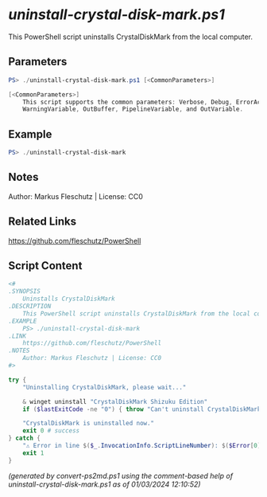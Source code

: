 *uninstall-crystal-disk-mark.ps1*
================

This PowerShell script uninstalls CrystalDiskMark from the local computer.

Parameters
----------
```powershell
PS> ./uninstall-crystal-disk-mark.ps1 [<CommonParameters>]

[<CommonParameters>]
    This script supports the common parameters: Verbose, Debug, ErrorAction, ErrorVariable, WarningAction, 
    WarningVariable, OutBuffer, PipelineVariable, and OutVariable.
```

Example
-------
```powershell
PS> ./uninstall-crystal-disk-mark

```

Notes
-----
Author: Markus Fleschutz | License: CC0

Related Links
-------------
https://github.com/fleschutz/PowerShell

Script Content
--------------
```powershell
<#
.SYNOPSIS
	Uninstalls CrystalDiskMark
.DESCRIPTION
	This PowerShell script uninstalls CrystalDiskMark from the local computer.
.EXAMPLE
	PS> ./uninstall-crystal-disk-mark
.LINK
	https://github.com/fleschutz/PowerShell
.NOTES
	Author: Markus Fleschutz | License: CC0
#>

try {
	"Uninstalling CrystalDiskMark, please wait..."

	& winget uninstall "CrystalDiskMark Shizuku Edition"
	if ($lastExitCode -ne "0") { throw "Can't uninstall CrystalDiskMark, is it installed?" }

	"CrystalDiskMark is uninstalled now."
	exit 0 # success
} catch {
	"⚠️ Error in line $($_.InvocationInfo.ScriptLineNumber): $($Error[0])"
	exit 1
}
```

*(generated by convert-ps2md.ps1 using the comment-based help of uninstall-crystal-disk-mark.ps1 as of 01/03/2024 12:10:52)*
